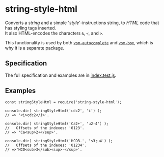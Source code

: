 # string-style-html

Converts a *string* and a simple '*style*'-instructions string,
to *HTML* code that has styling tags inserted.  
It also HTML-encodes the characters `&`, `<`, and `>`.

This functionality is used by both
[`vsm-autocomplete`](https://github.com/vsmjs/vsm-autocomplete) and
[`vsm-box`](https://github.com/vsmjs/vsm-box),
which is why it is a separate package.


## Specification

The full specification and examples are in [index.test.js](src/index.test.js).


## Examples

```
const stringStyleHtml = require('string-style-html');

console.dir( stringStyleHtml('cdc2', 'i') );
// => '<i>cdc2</i>'.

console.dir( stringStyleHtml('Ca2+', 'u2-4') );
//   Offsets of the indexes: '0123'.
// => 'Ca<sup>2+</sup>'.

console.dir( stringStyleHtml('HCO3-', 's3;u4') );
//   Offsets of the indexes: '01234'.
// =>'HCO<sub>3</sub><sup>-</sup>'.
```
